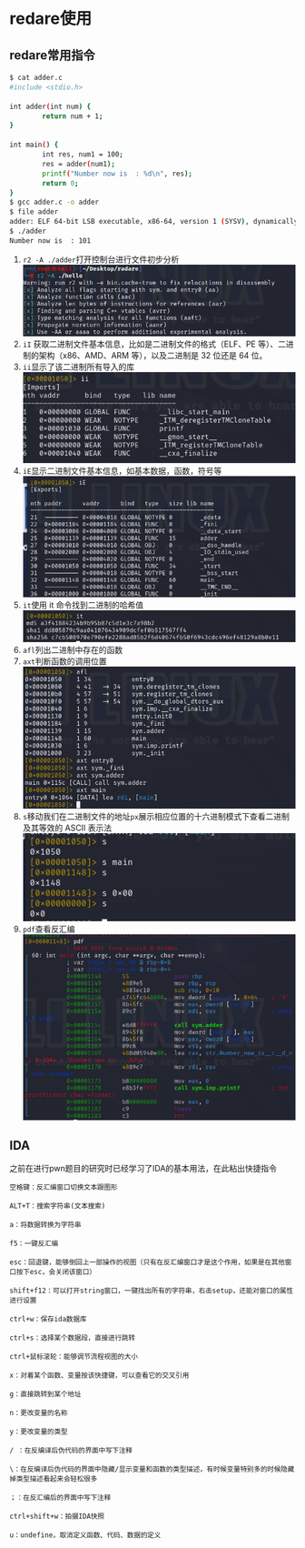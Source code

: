 # redare使用

## redare常用指令

```bash
$ cat adder.c
#include <stdio.h>

int adder(int num) {
        return num + 1;
}

int main() {
        int res, num1 = 100;
        res = adder(num1);
        printf("Number now is  : %d\n", res);
        return 0;
}
$ gcc adder.c -o adder
$ file adder
adder: ELF 64-bit LSB executable, x86-64, version 1 (SYSV), dynamically linked, interpreter /lib64/ld-linux-x86-64.so.2, for GNU/Linux 3.2.0, BuildID[sha1]=9d4366f7160e1ffb46b14466e8e0d70f10de2240, not stripped
$ ./adder
Number now is  : 101
```

1. `r2 -A ./adder`打开控制台进行文件初步分析  
![''](./image/begin.png)
2. `iI` 获取二进制文件基本信息，比如是二进制文件的格式（ELF、PE 等）、二进制的架构（x86、AMD、ARM 等），以及二进制是 32 位还是 64 位。  
3. `ii`显示了该二进制所有导入的库  
![''](./image/ii.png)
4. `iE`显示二进制文件基本信息，如基本数据，函数，符号等  
![''](./image/iE.png)  
5. `it`使用 it 命令找到二进制的哈希值  
![''](./image/it.png)
6. `afl`列出二进制中存在的函数  
7. `axt`判断函数的调用位置  
![''](./image/afl.png)
8. `s`移动我们在二进制文件的地址`px`展示相应位置的十六进制模式下查看二进制及其等效的 ASCII 表示法
![''](./image/s.png)
9. `pdf`查看反汇编  
![''](./image/pdf.png)

## IDA

之前在进行pwn题目的研究时已经学习了IDA的基本用法，在此粘出快捷指令  

```test
空格键：反汇编窗口切换文本跟图形

ALT+T：搜索字符串(文本搜索)

a：将数据转换为字符串

f5：一键反汇编

esc：回退键，能够倒回上一部操作的视图（只有在反汇编窗口才是这个作用，如果是在其他窗口按下esc，会关闭该窗口）

shift+f12：可以打开string窗口，一键找出所有的字符串，右击setup，还能对窗口的属性进行设置

ctrl+w：保存ida数据库

ctrl+s：选择某个数据段，直接进行跳转

ctrl+鼠标滚轮：能够调节流程视图的大小

x：对着某个函数、变量按该快捷键，可以查看它的交叉引用

g：直接跳转到某个地址

n：更改变量的名称

y：更改变量的类型

/ ：在反编译后伪代码的界面中写下注释

\：在反编译后伪代码的界面中隐藏/显示变量和函数的类型描述，有时候变量特别多的时候隐藏掉类型描述看起来会轻松很多

；：在反汇编后的界面中写下注释

ctrl+shift+w：拍摄IDA快照

u：undefine，取消定义函数、代码、数据的定义
```
